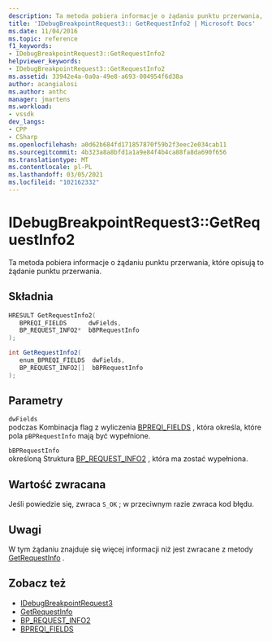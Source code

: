 ```yaml
---
description: Ta metoda pobiera informacje o żądaniu punktu przerwania, które opisują to żądanie punktu przerwania.
title: 'IDebugBreakpointRequest3:: GetRequestInfo2 | Microsoft Docs'
ms.date: 11/04/2016
ms.topic: reference
f1_keywords:
- IDebugBreakpointRequest3::GetRequestInfo2
helpviewer_keywords:
- IDebugBreakpointRequest3::GetRequestInfo2
ms.assetid: 33942e4a-0a0a-49e8-a693-004954f6d38a
author: acangialosi
ms.author: anthc
manager: jmartens
ms.workload:
- vssdk
dev_langs:
- CPP
- CSharp
ms.openlocfilehash: a0d62b684fd171857870f59b2f3eec2e034cab11
ms.sourcegitcommit: 4b323a8a8bfd1a1a9e84f4b4ca88fa8da690f656
ms.translationtype: MT
ms.contentlocale: pl-PL
ms.lasthandoff: 03/05/2021
ms.locfileid: "102162332"
---
```

# <a name="idebugbreakpointrequest3getrequestinfo2"></a>IDebugBreakpointRequest3::GetRequestInfo2
Ta metoda pobiera informacje o żądaniu punktu przerwania, które opisują to żądanie punktu przerwania.

## <a name="syntax"></a>Składnia

```cpp
HRESULT GetRequestInfo2(
   BPREQI_FIELDS      dwFields,
   BP_REQUEST_INFO2*  bBPRequestInfo
);
```

```csharp
int GetRequestInfo2(
   enum_BPREQI_FIELDS  dwFields,
   BP_REQUEST_INFO2[]  bBPRequestInfo
);
```

## <a name="parameters"></a>Parametry
`dwFields`\
podczas Kombinacja flag z wyliczenia [BPREQI_FIELDS](../../../extensibility/debugger/reference/bpreqi-fields.md) , która określa, które pola `pBPRequestInfo` mają być wypełnione.

`bBPRequestInfo`\
określoną Struktura [BP_REQUEST_INFO2](../../../extensibility/debugger/reference/bp-request-info2.md) , która ma zostać wypełniona.

## <a name="return-value"></a>Wartość zwracana
 Jeśli powiedzie się, zwraca `S_OK` ; w przeciwnym razie zwraca kod błędu.

## <a name="remarks"></a>Uwagi
 W tym żądaniu znajduje się więcej informacji niż jest zwracane z metody [GetRequestInfo](../../../extensibility/debugger/reference/idebugbreakpointrequest2-getrequestinfo.md) .

## <a name="see-also"></a>Zobacz też
- [IDebugBreakpointRequest3](../../../extensibility/debugger/reference/idebugbreakpointrequest3.md)
- [GetRequestInfo](../../../extensibility/debugger/reference/idebugbreakpointrequest2-getrequestinfo.md)
- [BP_REQUEST_INFO2](../../../extensibility/debugger/reference/bp-request-info2.md)
- [BPREQI_FIELDS](../../../extensibility/debugger/reference/bpreqi-fields.md)
